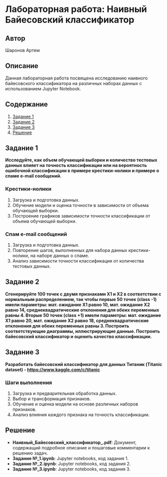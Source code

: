 # Лабораторная работа: Наивный Байесовский классификатор

## Автор
Шаронов Артем 

## Описание
Данная лабораторная работа посвящена исследованию наивного байесовского классификатора на различных наборах данных с использованием Jupyter Notebook.

## Содержание
1. [Задание 1](#задание-1)
2. [Задание 2](#задание-2)
3. [Задание 3](#задание-3)
4. [Решение](#решение)

## Задание 1
**Исследуйте, как объем обучающей выборки и количество тестовых данных влияет на точность классификации или на вероятность ошибочной классификации в примере крестики-нолики и примере о спаме e-mail сообщений.**

### Крестики-нолики
1. Загрузка и подготовка данных.
2. Обучение модели и оценка точности в зависимости от объема обучающей выборки.
3. Построение графиков зависимости точности классификации от объема обучающей выборки.

### Спам e-mail сообщений
1. Загрузка и подготовка данных.
2. Повторение шагов, выполненных для набора данных крестики-нолики, на наборе данных о спаме.
3. Анализ зависимости точности классификации от количества тестовых данных.

## Задание 2
**Сгенерируйте 100 точек с двумя признаками X1 и X2 в соответствии с нормальным распределением, так чтобы первые 50 точек (class -1) имели параметры: мат. ожидание X1 равно 10, мат. ожидание X2 равно 14, среднеквадратические отклонения для обеих переменных равны 4. Вторые 50 точек (class +1) имели параметры: мат. ожидание X1 равно 20, мат. ожидание X2 равно 18, среднеквадратические отклонения для обеих переменных равны 3. Построить соответствующие диаграммы, иллюстрирующие данные. Построить байесовский классификатор и оценить качество классификации.**

## Задание 3
**Разработать байесовский классификатор для данных Титаник (Titanic dataset) - https://www.kaggle.com/c/titanic**

### Шаги выполнения
1. Загрузка и предварительная обработка данных.
2. Выбор и трансформация признаков.
3. Обучение и оценка модели на основе различных наборов признаков.
4. Анализ влияния каждого признака на точность классификации.

## Решение

- **Наивный_Байесовский_классификатор_.pdf**: Документ, содержащий подробное описание и пошаговые комментарии к решению задач.
- **Задание №_1.ipynb**: Jupyter notebooks, код задания 1.
- **Задание №_2.ipynb**: Jupyter notebooks, код задания 2.
- **Задание №_3.ipynb**: Jupyter notebooks, код задания 3.
